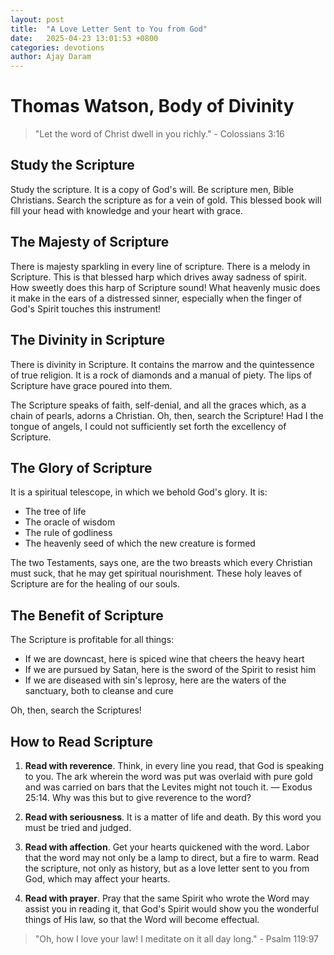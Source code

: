 ```yaml
---
layout: post
title:  "A Love Letter Sent to You from God"
date:   2025-04-23 13:01:53 +0800
categories: devotions
author: Ajay Daram
---
```


# Thomas Watson, Body of Divinity

> "Let the word of Christ dwell in you richly." - Colossians 3:16

## Study the Scripture

Study the scripture. It is a copy of God's will. Be scripture men, Bible Christians. Search the scripture as for a vein of gold. This blessed book will fill your head with knowledge and your heart with grace.

## The Majesty of Scripture

There is majesty sparkling in every line of scripture. There is a melody in Scripture. This is that blessed harp which drives away sadness of spirit. How sweetly does this harp of Scripture sound! What heavenly music does it make in the ears of a distressed sinner, especially when the finger of God's Spirit touches this instrument!

## The Divinity in Scripture

There is divinity in Scripture. It contains the marrow and the quintessence of true religion. It is a rock of diamonds and a manual of piety. The lips of Scripture have grace poured into them.

The Scripture speaks of faith, self-denial, and all the graces which, as a chain of pearls, adorns a Christian. Oh, then, search the Scripture! Had I the tongue of angels, I could not sufficiently set forth the excellency of Scripture.

## The Glory of Scripture

It is a spiritual telescope, in which we behold God's glory. It is:
- The tree of life
- The oracle of wisdom
- The rule of godliness
- The heavenly seed of which the new creature is formed

The two Testaments, says one, are the two breasts which every Christian must suck, that he may get spiritual nourishment. These holy leaves of Scripture are for the healing of our souls.

## The Benefit of Scripture

The Scripture is profitable for all things:
- If we are downcast, here is spiced wine that cheers the heavy heart
- If we are pursued by Satan, here is the sword of the Spirit to resist him
- If we are diseased with sin's leprosy, here are the waters of the sanctuary, both to cleanse and cure

Oh, then, search the Scriptures!

## How to Read Scripture

1. **Read with reverence**. Think, in every line you read, that God is speaking to you. The ark wherein the word was put was overlaid with pure gold and was carried on bars that the Levites might not touch it. — Exodus 25:14. Why was this but to give reverence to the word?

2. **Read with seriousness**. It is a matter of life and death. By this word you must be tried and judged.

3. **Read with affection**. Get your hearts quickened with the word. Labor that the word may not only be a lamp to direct, but a fire to warm. Read the scripture, not only as history, but as a love letter sent to you from God, which may affect your hearts.

4. **Read with prayer**. Pray that the same Spirit who wrote the Word may assist you in reading it, that God's Spirit would show you the wonderful things of His law, so that the Word will become effectual.

> "Oh, how I love your law! I meditate on it all day long." - Psalm 119:97
